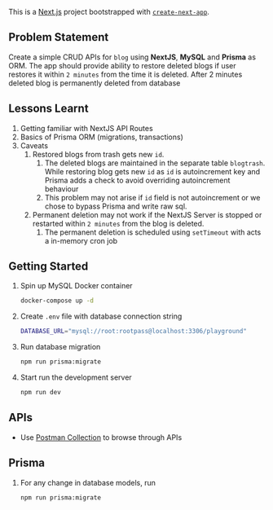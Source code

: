 This is a [Next.js](https://nextjs.org/) project bootstrapped with [`create-next-app`](https://github.com/vercel/next.js/tree/canary/packages/create-next-app).

## Problem Statement

Create a simple CRUD APIs for `blog` using **NextJS**, **MySQL** and **Prisma** as ORM. The app should provide ability to restore deleted blogs if user restores it within `2 minutes` from the time it is deleted. After 2 minutes deleted blog is permanently deleted from database  
## Lessons Learnt

1. Getting familiar with NextJS API Routes
1. Basics of Prisma ORM (migrations, transactions)
1. Caveats
   1. Restored blogs from trash gets new `id`.
      1. The deleted blogs are maintained in the separate table `blogtrash`. While restoring blog gets new `id` as `id` is autoincrement key and Prisma adds a check to avoid overriding autoincrement behaviour
      1. This problem may not arise if `id` field is not autoincrement or we chose to bypass Prisma and write raw sql.
   2. Permanent deletion may not work if the NextJS Server is stopped or restarted within `2 minutes` from the blog is deleted.
      1. The permanent deletion is scheduled using `setTimeout` with acts a in-memory cron job

## Getting Started

1. Spin up MySQL Docker container

   ```bash
   docker-compose up -d
   ```

1. Create `.env` file with database connection string

   ```bash
   DATABASE_URL="mysql://root:rootpass@localhost:3306/playground"
   ```

1. Run database migration
   ```bash
   npm run prisma:migrate
   ```
1. Start run the development server
   ```bash
   npm run dev
   ```
   
## APIs

- Use [Postman Collection](blogtrash.postman_collection.json) to browse through APIs

## Prisma

1. For any change in database models, run
   ```bash
   npm run prisma:migrate
   ```
